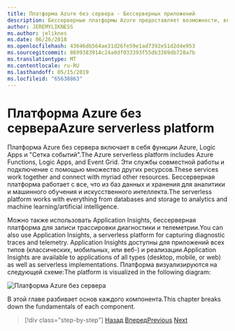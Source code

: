 ```yaml
---
title: Платформа Azure без сервера - Бессерверных приложений
description: Бессерверные платформы Azure предоставляет возможности, включая код событиями Быстрое масштабирование, публикации и подписки на основе облака, взаимодействие рабочих процессов и многое другое.
author: JEREMYLIKNESS
ms.author: jeliknes
ms.date: 06/26/2018
ms.openlocfilehash: 43646db564ae31d26fe59e1ad7392e51d2d4e953
ms.sourcegitcommit: 8699383914c24a0df033393f55db3369db728a7b
ms.translationtype: MT
ms.contentlocale: ru-RU
ms.lasthandoff: 05/15/2019
ms.locfileid: "65638863"
---
```

# <a name="azure-serverless-platform"></a><span data-ttu-id="3e305-103">Платформа Azure без сервера</span><span class="sxs-lookup"><span data-stu-id="3e305-103">Azure serverless platform</span></span>

<span data-ttu-id="3e305-104">Платформа Azure без сервера включает в себя функции Azure, Logic Apps и "Сетка событий".</span><span class="sxs-lookup"><span data-stu-id="3e305-104">The Azure serverless platform includes Azure Functions, Logic Apps, and Event Grid.</span></span> <span data-ttu-id="3e305-105">Эти службы совместной работы и подключение с помощью множество других ресурсов.</span><span class="sxs-lookup"><span data-stu-id="3e305-105">These services work together and connect with myriad other resources.</span></span> <span data-ttu-id="3e305-106">Бессерверная платформа работает с все, что из баз данных и хранения для аналитики и машинного обучения и искусственного интеллекта.</span><span class="sxs-lookup"><span data-stu-id="3e305-106">The serverless platform works with everything from databases and storage to analytics and machine learning/artificial intelligence.</span></span>

<span data-ttu-id="3e305-107">Можно также использовать Application Insights, бессерверная платформа для записи трассировки диагностики и телеметрии.</span><span class="sxs-lookup"><span data-stu-id="3e305-107">You can also use Application Insights, a serverless platform for capturing diagnostic traces and telemetry.</span></span> <span data-ttu-id="3e305-108">Application Insights доступны для приложений всех типов (классических, мобильных, или веб-) и реализации.</span><span class="sxs-lookup"><span data-stu-id="3e305-108">Application Insights are available to applications of all types (desktop, mobile, or web) as well as serverless implementations.</span></span> <span data-ttu-id="3e305-109">Платформа визуализируются на следующей схеме:</span><span class="sxs-lookup"><span data-stu-id="3e305-109">The platform is visualized in the following diagram:</span></span>

![Платформа Azure без сервера](./media/azure-serverless-platform.png)

<span data-ttu-id="3e305-111">В этой главе разбивает основ каждого компонента.</span><span class="sxs-lookup"><span data-stu-id="3e305-111">This chapter breaks down the fundamentals of each component.</span></span>

>[!div class="step-by-step"]
><span data-ttu-id="3e305-112">[Назад](serverless-design-examples.md)
>[Вперед](azure-functions.md)</span><span class="sxs-lookup"><span data-stu-id="3e305-112">[Previous](serverless-design-examples.md)
[Next](azure-functions.md)</span></span>
